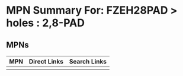 



# MPN Summary For: FZEH28PAD > holes : 2,8-PAD

## MPNs
  

|MPN|Direct Links|Search Links|
| :--- | :--- | :--- |
||||
